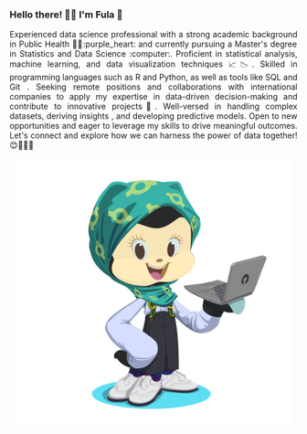 ### Hello there! 👋🏾 I'm Fula :cherry_blossom:

<p align="justify">
Experienced data science professional with a strong academic background in Public Health 👩‍⚕️:purple_heart: and currently pursuing a Master's degree in Statistics and Data Science :computer:. Proficient in statistical analysis, machine learning, and data visualization techniques 📈📉. Skilled in programming languages such as R and Python, as well as tools like SQL and Git . Seeking remote positions and collaborations with international companies to apply my expertise in data-driven decision-making and contribute to innovative projects🧠. Well-versed in handling complex datasets, deriving insights , and developing predictive models. Open to new opportunities and eager to leverage my skills to drive meaningful outcomes. Let's connect and explore how we can harness the power of data together! 😊🧑‍🤝‍🧑
</p>

<p align="center">
  <img width="481" height="471" src="octocat-1663681550348.png">
</p>

<!--
**fulazz/fulazz** is a ✨ _special_ ✨ repository because its `README.md` (this file) appears on your GitHub profile.

Here are some ideas to get you started:

- 🔭 I’m currently working on ...
- 🌱 I’m currently learning ...
- 👯 I’m looking to collaborate on ...
- 🤔 I’m looking for help with ...
- 💬 Ask me about ...
- 📫 How to reach me: ...
- 😄 Pronouns: ...
- ⚡ Fun fact: ...
-->
